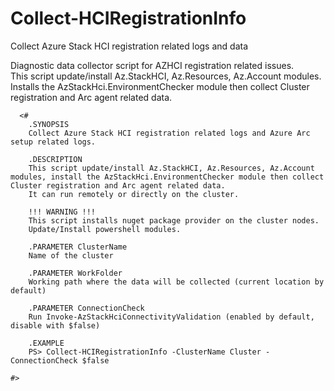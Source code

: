 # Collect-HCIRegistrationInfo
Collect Azure Stack HCI registration related logs and data

 Diagnostic data collector script for AZHCI registration related issues.                                                            
 This script update/install Az.StackHCI, Az.Resources, Az.Account modules.                                                          
 Installs the AzStackHci.EnvironmentChecker module then collect Cluster registration and Arc agent related data.                    



      
      <#
        .SYNOPSIS
        Collect Azure Stack HCI registration related logs and Azure Arc setup related logs.

        .DESCRIPTION
        This script update/install Az.StackHCI, Az.Resources, Az.Account modules, install the AzStackHci.EnvironmentChecker module then collect Cluster registration and Arc agent related data.
        It can run remotely or directly on the cluster. 
        
        !!! WARNING !!!
        This script installs nuget package provider on the cluster nodes.
        Update/Install powershell modules.
        
        .PARAMETER ClusterName
        Name of the cluster

        .PARAMETER WorkFolder 
        Working path where the data will be collected (current location by default)

        .PARAMETER ConnectionCheck
        Run Invoke-AzStackHciConnectivityValidation (enabled by default, disable with $false)

        .EXAMPLE 
        PS> Collect-HCIRegistrationInfo -ClusterName Cluster -ConnectionCheck $false

    #>
